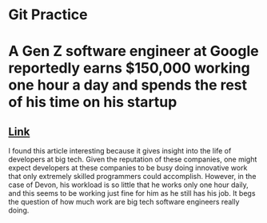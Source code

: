 # Git Practice

# A Gen Z software engineer at Google reportedly earns $150,000 working one hour a day and spends the rest of his time on his startup

## [Link](https://finance.yahoo.com/news/gen-z-software-engineer-google-182409260.html?guccounter=1)

<p>
I found this article interesting because it gives insight into the life of developers at big tech. Given the reputation of these companies, one might expect developers at these companies to be busy doing innovative work that only extremely skilled programmers could accomplish. However, in the case of Devon, his workload is so little that he works only one hour daily, and this seems to be working just fine for him as he still has his job. It begs the question of how much work are big tech software engineers really doing.
</p>
